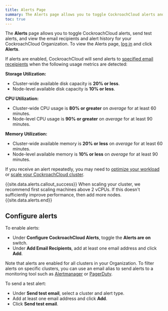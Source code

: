 ```yaml
---
title: Alerts Page
summary: The Alerts page allows you to toggle CockroachCloud alerts and view alert history.
toc: true
---
```


The **Alerts** page allows you to toggle CockroachCloud alerts, send test alerts, and view the email recipients and alert history for your CockroachCloud Organization. To view the Alerts page, [log in](https://cockroachlabs.cloud/) and click **Alerts**.

If alerts are enabled, CockroachCloud will send alerts to [specified email receipients](#configure-alerts) when the following usage metrics are detected:

**Storage Utilization:**

- Cluster-wide available disk capacity is **20% or less**.
- Node-level available disk capacity is **10% or less**.

**CPU Utilization:**

- Cluster-wide CPU usage is **80% or greater** on *average* for at least 60 minutes.
- Node-level CPU usage is **90% or greater** on *average* for at least 90 minutes.

**Memory Utilization:**

- Cluster-wide available memory is **20% or less** on *average* for at least 60 minutes.
- Node-level available memory is **10% or less** on *average* for at least 90 minutes.

If you receive an alert repeatedly, you may need to [optimize your workload](../stable/make-queries-fast.html) or [scale your CockroachCloud cluster](cluster-management.html?filters=dedicated#add-or-remove-nodes-from-a-cluster).

{{site.data.alerts.callout_success}}
When scaling your cluster, we recommend first scaling machines above 2 vCPUs. If this doesn't sufficiently improve performance, then add more nodes.
{{site.data.alerts.end}}

## Configure alerts

To enable alerts:

- Under **Configure CockroachCloud Alerts**, toggle the **Alerts are on** switch.
- Under **Add Email Recipients**, add at least one email address and click **Add**.

Note that alerts are enabled for all clusters in your Organization. To filter alerts on specific clusters, you can use an email alias to send alerts to a monitoring tool such as [Alertmanager](https://prometheus.io/docs/alerting/latest/alertmanager/) or [PagerDuty](https://www.pagerduty.com/).

To send a test alert:

- Under **Send test email**, select a cluster and alert type.
- Add at least one email address and click **Add**.
- Click **Send test email**.